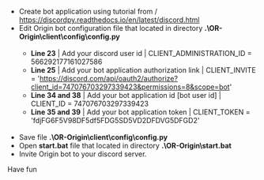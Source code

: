 - Create bot application using tutorial from / https://discordpy.readthedocs.io/en/latest/discord.html <br>
- Edit Origin bot configuration file that located in directory <b>.\OR-Origin\client\config\config.py</b> <br><br>
	- <b>Line 23</b> | Add your discord user id | CLIENT_ADMINISTRATION_ID = 566292177161027586
	- <b>Line 25</b> | Add your bot application authorization link | CLIENT_INVITE = 'https://discord.com/api/oauth2/authorize?client_id=747076703297339423&permissions=8&scope=bot'
	- <b>Line 34 and 38</b> | Add your bot application id [bot user id] | CLIENT_ID = 747076703297339423
	- <b>Line 35 and 39</b> | Add your bot application token | CLIENT_TOKEN = 'fdjFG6F5V98DF5df5FDG5SD5VD2DFDVG5DFGD2'<br><br>
- Save file <b>.\OR-Origin\client\config\config.py</b> <br>
- Open <b>start.bat</b> file that located in directory <b>.\OR-Origin\start.bat</b>
- Invite Origin bot to your discord server.

Have fun
  
